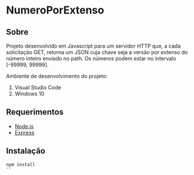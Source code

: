 # NumeroPorExtenso

## Sobre
Projeto desenvolvido em Javascript para um servidor HTTP que, a cada solicitação GET, retorna um JSON cuja chave seja a versão por extenso do número inteiro enviado no path. Os números podem estar no intervalo [-99999, 99999].

Ambiente de desenvolvimento do projeto:
1. Visual Studio Code
2. Windows 10


## Requerimentos

-  [Node.js](https://nodejs.org/en/)
-  [Express](https://expressjs.com/)


## Instalação
```bash
npm install
``
